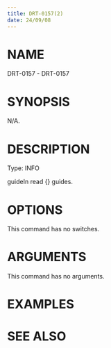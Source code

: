 ```yaml
---
title: DRT-0157(2)
date: 24/09/08
---
```


# NAME

DRT-0157 - DRT-0157

# SYNOPSIS

N/A.

# DESCRIPTION

Type: INFO

guideIn read {} guides.

# OPTIONS

This command has no switches.

# ARGUMENTS

This command has no arguments.

# EXAMPLES

# SEE ALSO
